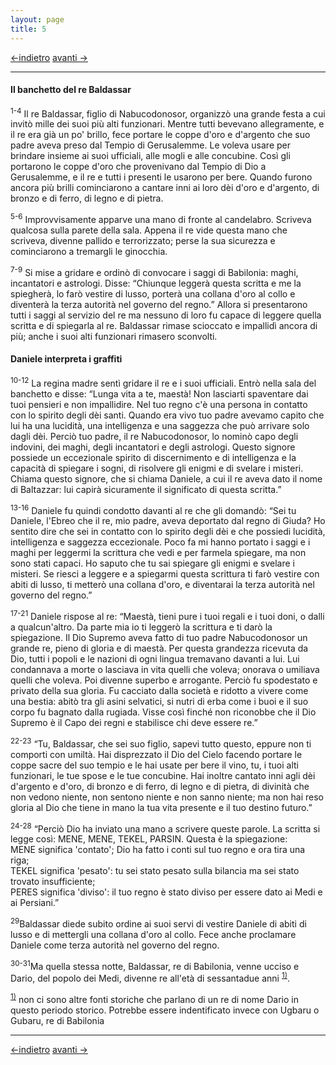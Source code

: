 ```yaml
---
layout: page
title: 5
---
```

[<-indietro](da04.html) [avanti ->](da06.html)

---------------------------------------
#### Il banchetto del re Baldassar

<sup>1-4</sup> Il re Baldassar, figlio di Nabucodonosor, organizzò una
grande festa a cui invitò mille dei suoi più alti funzionari. Mentre
tutti bevevano allegramente, e il re era già un po' brillo, fece portare
le coppe d'oro e d'argento che suo padre aveva preso dal Tempio di
Gerusalemme. Le voleva usare per brindare insieme ai suoi ufficiali,
alle mogli e alle concubine. Così gli portarono le coppe d'oro che
provenivano dal Tempio di Dio a Gerusalemme, e il re e tutti i presenti
le usarono per bere. Quando furono ancora più brilli cominciarono a
cantare inni ai loro dèi d'oro e d'argento, di bronzo e di ferro, di
legno e di pietra.

<sup>5-6</sup> Improvvisamente apparve una mano di fronte al candelabro.
Scriveva qualcosa sulla parete della sala. Appena il re vide questa mano
che scriveva, divenne pallido e terrorizzato; perse la sua sicurezza e
cominciarono a tremargli le ginocchia.

<sup>7-9</sup> Si mise a gridare e ordinò di convocare i saggi di
Babilonia: maghi, incantatori e astrologi. Disse: “Chiunque leggerà
questa scritta e me la spiegherà, lo farò vestire di lusso, porterà una
collana d'oro al collo e diventerà la terza autorità nel governo del
regno.” Allora si presentarono tutti i saggi al servizio del re ma
nessuno di loro fu capace di leggere quella scritta e di spiegarla al
re. Baldassar rimase scioccato e impallidì ancora di più; anche i suoi
alti funzionari rimasero sconvolti.

#### Daniele interpreta i graffiti

<sup>10-12</sup> La regina madre sentì gridare il re e i suoi ufficiali.
Entrò nella sala del banchetto e disse: “Lunga vita a te, maestà\! Non
lasciarti spaventare dai tuoi pensieri e non impallidire. Nel tuo regno
c'è una persona in contatto con lo spirito degli dèi santi. Quando era
vivo tuo padre avevamo capito che lui ha una lucidità, una intelligenza
e una saggezza che può arrivare solo dagli dèi. Perciò tuo padre, il re
Nabucodonosor, lo nominò capo degli indovini, dei maghi, degli
incantatori e degli astrologi. Questo signore possiede un eccezionale
spirito di discernimento e di intelligenza e la capacità di spiegare i
sogni, di risolvere gli enigmi e di svelare i misteri. Chiama questo
signore, che si chiama Daniele, a cui il re aveva dato il nome di
Baltazzar: lui capirà sicuramente il significato di questa scritta.”

<sup>13-16</sup> Daniele fu quindi condotto davanti al re che gli
domandò: “Sei tu Daniele, l'Ebreo che il re, mio padre, aveva deportato
dal regno di Giuda? Ho sentito dire che sei in contatto con lo spirito
degli dèi e che possiedi lucidità, intelligenza e saggezza eccezionale.
Poco fa mi hanno portato i saggi e i maghi per leggermi la scrittura che
vedi e per farmela spiegare, ma non sono stati capaci. Ho saputo che tu
sai spiegare gli enigmi e svelare i misteri. Se riesci a leggere e a
spiegarmi questa scrittura ti farò vestire con abiti di lusso, ti
metterò una collana d'oro, e diventarai la terza autorità nel governo
del regno.”

<sup>17-21</sup> Daniele rispose al re: “Maestà, tieni pure i tuoi
regali e i tuoi doni, o dalli a qualcun'altro. Da parte mia io ti
leggerò la scrittura e ti darò la spiegazione. Il Dio Supremo aveva
fatto di tuo padre Nabucodonosor un grande re, pieno di gloria e di
maestà. Per questa grandezza ricevuta da Dio, tutti i popoli e le
nazioni di ogni lingua tremavano davanti a lui. Lui condannava a morte o
lasciava in vita quelli che voleva; onorava o umiliava quelli che
voleva. Poi divenne superbo e arrogante. Perciò fu spodestato e privato
della sua gloria. Fu cacciato dalla società e ridotto a vivere come una
bestia: abitò tra gli asini selvatici, si nutri di erba come i buoi e il
suo corpo fu bagnato dalla rugiada. Visse così finché non riconobbe che
il Dio Supremo è il Capo dei regni e stabilisce chi deve essere re.”

<sup>22-23</sup> “Tu, Baldassar, che sei suo figlio, sapevi tutto
questo, eppure non ti comporti con umiltà. Hai disprezzato il Dio del
Cielo facendo portare le coppe sacre del suo tempio e le hai usate per
bere il vino, tu, i tuoi alti funzionari, le tue spose e le tue
concubine. Hai inoltre cantato inni agli dèi d'argento e d'oro, di
bronzo e di ferro, di legno e di pietra, di divinità che non vedono
niente, non sentono niente e non sanno niente; ma non hai reso gloria al
Dio che tiene in mano la tua vita presente e il tuo destino futuro.”

<sup>24-28</sup> “Perciò Dio ha inviato una mano a scrivere queste
parole. La scritta si legge così: MENE, MENE, TEKEL, PARSIN. Questa è la
spiegazione:  
MENE significa 'contato'; Dio ha fatto i conti sul tuo regno e ora tira
una riga;  
TEKEL significa 'pesato': tu sei stato pesato sulla bilancia ma sei
stato trovato insufficiente;  
PERES significa 'diviso': il tuo regno è stato diviso per essere dato ai
Medi e ai Persiani.”

<sup>29</sup>Baldassar diede subito ordine ai suoi servi di vestire
Daniele di abiti di lusso e di mettergli una collana d'oro al collo.
Fece anche proclamare Daniele come terza autorità nel governo del regno.

<sup>30-31</sup>Ma quella stessa notte, Baldassar, re di Babilonia,
venne ucciso e Dario, del popolo dei Medi, divenne re all'età di
sessantadue anni <sup>[1)](#fn__1)</sup>.

<sup>[1)](#fnt__1)</sup>
non ci sono altre fonti storiche che parlano di un re di nome Dario in
questo periodo storico. Potrebbe essere indentificato invece con Ugbaru
o Gubaru, re di Babilonia

---------------------------------------
[<-indietro](da04.html) [avanti ->](da06.html)